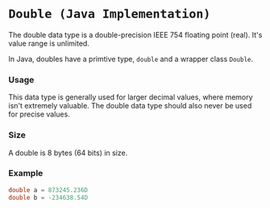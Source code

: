 # `Double (Java Implementation)`
The double data type is a double-precision IEEE 754 floating point (real). It's value range is unlimited.

In Java, doubles have a primtive type, `double` and a wrapper class `Double`.

### Usage
This data type is generally used for larger decimal values, where memory isn't extremely valuable. The double data type should also never be used for precise values.

### Size
A double is 8 bytes (64 bits) in size.

### Example
```java
double a = 873245.236D
double b = -234638.54D
```

